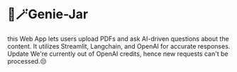 # 🧞🪄Genie-Jar
this Web App lets users upload PDFs and ask AI-driven questions about the content. It utilizes Streamlit, Langchain, and OpenAI for accurate responses. Update We're currently out of OpenAI credits, hence new requests can't be processed.😒
